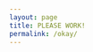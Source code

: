 ```yaml
---
layout: page
title: PLEASE WORK!
permalink: /okay/
---
```




<html lang="en">
<head>
    <meta charset="UTF-8">
    <meta name="viewport" content="width=device-width, initial-scale=1.0">
    <script src="https://cdn.jsdelivr.net/npm/danfojs@0.1.1/dist/index.min.js"></script>
    <title>Document</title>
</head>
<body>
    <div id="plot_div"></div>
    <script>
         dfd.read_csv("https://raw.githubusercontent.com/plotly/datasets/master/finance-charts-apple.csv")

            .then(df => {
                var layout = {
                    title: 'A financial charts',
                    xaxis: {title: 'Date'},
                    yaxis: {title: 'Count'}
                }
    new_df = df.set_index({ key: "Date" })
   new_df.plot("plot_div").line({ columns: ["AAPL.Open", "AAPL.High"], layout: layout 
})
            }).catch(err => {
                console.log(err);
            })
    </script>
</body>
</html>